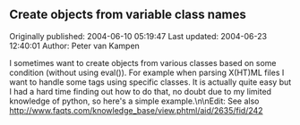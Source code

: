 ## Create objects from variable class names

Originally published: 2004-06-10 05:19:47
Last updated: 2004-06-23 12:40:01
Author: Peter van Kampen

I sometimes want to create objects from various classes based on some condition (without using eval()). For example when parsing X(HT)ML files I want to handle some tags using specific classes. It is actually quite easy but I had a hard time finding out how to do that, no doubt due to my limited knowledge of python, so here's a simple example.\n\nEdit: See also <a href="http://www.faqts.com/knowledge_base/view.phtml/aid/2635/fid/242">http://www.faqts.com/knowledge_base/view.phtml/aid/2635/fid/242</a>